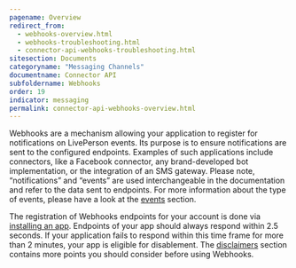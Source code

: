 ```yaml
---
pagename: Overview
redirect_from:
  - webhooks-overview.html
  - webhooks-troubleshooting.html
  - connector-api-webhooks-troubleshooting.html
sitesection: Documents
categoryname: "Messaging Channels"
documentname: Connector API
subfoldername: Webhooks
order: 19
indicator: messaging
permalink: connector-api-webhooks-overview.html
---
```


Webhooks are a mechanism allowing your application to register for notifications on LivePerson events. Its purpose is to ensure notifications are sent to the configured endpoints. Examples of such applications include connectors, like a Facebook connector, any brand-developed bot implementation, or the integration of an SMS gateway. Please note, “notifications” and “events” are used interchangeable in the documentation and refer to the data sent to endpoints. For more information about the type of events, please have a look at the [events](connector-api-webhooks-events.html) section.

The registration of Webhooks endpoints for your account is done via [installing an app](webhooks-configuration.html). Endpoints of your app should always respond within 2.5 seconds. If your application fails to respond within this time frame for more than 2 minutes, your app is eligible for disablement. The [disclaimers](connector-api-webhooks-disclaimers.html) section contains more points you should consider before using Webhooks.